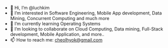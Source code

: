 - 👋 Hi, I’m @luchkim
- 👀 I’m interested in Software Engineering, Mobile App development, Data Mining, Concurrent Computing and much more
- 🌱 I’m currently learning Operating Systems
- 💞️ I’m looking to collaborate on Cloud Computing, Data mining, Full-Stack development, Mobile Application, and more..
- 📫 How to reach me: cheolhyok@gmail.com

<!---
luchkim/luchkim is a ✨ special ✨ repository because its `README.md` (this file) appears on your GitHub profile.
You can click the Preview link to take a look at your changes.
--->
